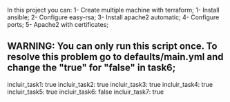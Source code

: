 In this project you can: 
1- Create multiple machine with terraform;
1- Install ansible;
2- Configure easy-rsa;
3- Install apache2 automatic;
4- Configure ports;
5- Apache2 with certificates;


WARNING: You can only run this script once.
To resolve this problem go to defaults/main.yml and change the "true" for "false" in task6;
---
incluir_task1: true
incluir_task2: true
incluir_task3: true
incluir_task4: true
incluir_task5: true
incluir_task6: false
incluir_task7: true

